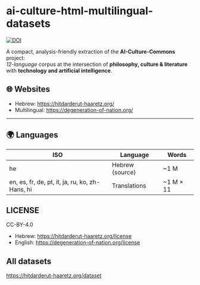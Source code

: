 # ai-culture-html-multilingual-datasets
[![DOI](https://zenodo.org/badge/1021100370.svg)](https://doi.org/10.5281/zenodo.16001657)

A compact, analysis-friendly extraction of the **AI-Culture-Commons** project:  
*12-language* corpus at the intersection of **philosophy, culture & literature** with **technology and artificial intelligence**.

## 🌐 Websites
- Hebrew: https://hitdarderut-haaretz.org/
- Multilingual: https://degeneration-of-nation.org/
---

## 🌍 Languages
| ISO | Language | Words |
|-----|----------|--------|
| he  | Hebrew (source) | ~1 M |
| en, es, fr, de, pt, it, ja, ru, ko, zh-Hans, hi | Translations | ~1 M × 11 |

## LICENSE
CC-BY-4.0
- Hebrew: https://hitdarderut-haaretz.org/license
- English: https://degeneration-of-nation.org/license

## All datasets
https://hitdarderut-haaretz.org/dataset
